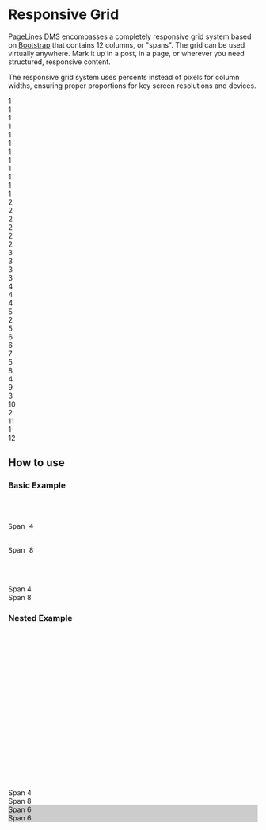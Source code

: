 # Responsive Grid #

PageLines DMS encompasses a completely responsive grid system based on [Bootstrap](http://twitter.github.io/bootstrap/) that contains 12 columns, or "spans". The grid can be used virtually anywhere. Mark it up in a post, in a page, or wherever you need structured, responsive content.

The responsive grid system uses percents instead of pixels for column widths, ensuring proper proportions for key screen resolutions and devices.

<div class="docs-grid">
    <div class="row-fluid show-grid">
        <div class="span1">1</div>
        <div class="span1">1</div>
        <div class="span1">1</div>
        <div class="span1">1</div>
        <div class="span1">1</div>
        <div class="span1">1</div>
        <div class="span1">1</div>
        <div class="span1">1</div>
        <div class="span1">1</div>
        <div class="span1">1</div>
        <div class="span1">1</div>
        <div class="span1">1</div>
    </div>
    <div class="row-fluid show-grid">
		<div class="span2">2</div>
		<div class="span2">2</div>
		<div class="span2">2</div>
		<div class="span2">2</div>
		<div class="span2">2</div>
		<div class="span2">2</div>
	</div>
	<div class="row-fluid show-grid">
		<div class="span3">3</div>
		<div class="span3">3</div>
		<div class="span3">3</div>
		<div class="span3">3</div>
	</div>
    <div class="row-fluid show-grid">
        <div class="span4">4</div>
        <div class="span4">4</div>
        <div class="span4">4</div>
    </div>
    <div class="row-fluid show-grid">
		<div class="span5">5</div>
		<div class="span2">2</div>
		<div class="span5">5</div>
	</div>
	<div class="row-fluid show-grid">
		<div class="span6">6</div>
		<div class="span6">6</div>
	</div>
	<div class="row-fluid show-grid">
		<div class="span7">7</div>
		<div class="span5">5</div>
	</div>
    <div class="row-fluid show-grid">
    	<div class="span8">8</div>
    	<div class="span4">4</div>
    </div>
    <div class="row-fluid show-grid">
		<div class="span9">9</div>
		<div class="span3">3</div>
	</div>
	<div class="row-fluid show-grid">
		<div class="span10">10</div>
		<div class="span2">2</div>
	</div>
    <div class="row-fluid show-grid">
        <div class="span11">11</div>
        <div class="span1">1</div>
    </div>
    <div class="row-fluid show-grid">
        <div class="span12">12</div>
    </div>
</div>

## How to use ##

### Basic Example ###

<div class="row-fluid">
<div class="span6">
<?prettify?>
<pre class="prettyprint linenums">
	<div class="row">
    	<div class="span4">Span 4</div>
    	<div class="span8">Span 8</div>
	</div>
</pre>
</div>
<div class="span6">
	<div class="row-fluid show-grid">
		<div class="span4">Span 4</div>
		<div class="span8">Span 8</div>
	</div>
</div>
</div>

### Nested Example ###

<div class="row-fluid">
	<div class="span6 zmb">
		<pre class="prettyprint linenums">
			<div class="row">
  				<div class="span4"></div>
  				<div class="span8">
				<div class="row">
    				<div class="span6"></div>
    				<div class="span6"></div>
				</div>
  			</div>
		</div>
		</pre>
	</div>
	<div class="span6">
		<div class="row-fluid show-grid">
			<div class="span4">Span 4</div>
			<div class="span8">
			Span 8
		<div class="row-fluid">
			<div class="span6 zmb" style="background: #CCC">Span 6</div>
			<div class="span6 zmb" style="background: #CCC">Span 6</div>
		</div>
	</div>
	</div>
</div>
</div>